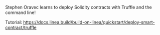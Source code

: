 Stephen Oravec learns to deploy Solidity contracts with Truffle and the command line!

Tutorial: https://docs.linea.build/build-on-linea/quickstart/deploy-smart-contract/truffle
